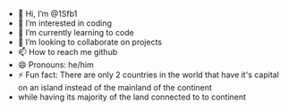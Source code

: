 - 👋 Hi, I’m @1Sfb1
- 👀 I’m interested in coding
- 🌱 I’m currently learning to code
- 💞️ I’m looking to collaborate on projects
- 📫 How to reach me github
- 😄 Pronouns: he/him
- ⚡ Fun fact: There are only 2 countries in the world that have it's capital on an island instead of the mainland of the continent
-  while having its majority of the land connected to to continent

<!---
1Sfb1/1Sfb1 is a ✨ special ✨ repository because its `README.md` (this file) appears on your GitHub profile.
You can click the Preview link to take a look at your changes.
--->
